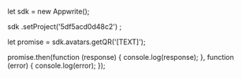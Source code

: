 let sdk = new Appwrite();

sdk
    .setProject('5df5acd0d48c2')
;

let promise = sdk.avatars.getQR('[TEXT]');

promise.then(function (response) {
    console.log(response);
}, function (error) {
    console.log(error);
});